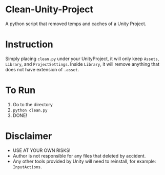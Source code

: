 # Clean-Unity-Project
A python script that removed temps and caches of a Unity Project.

# Instruction
Simply placing `clean.py` under your UnityProject, it will only keep `Assets`, `Library`, and `ProjectSettings`. Inside `Library`, it will remove anything that does not have extension of `.asset`.

# To Run
1. Go to the directory
2. `python clean.py`
3. DONE!

# Disclaimer
- USE AT YOUR OWN RISKS!
- Author is not responsible for any files that deleted by accident. 
- Any other tools provided by Unity will need to reinstall, for example: `InputActions`.

